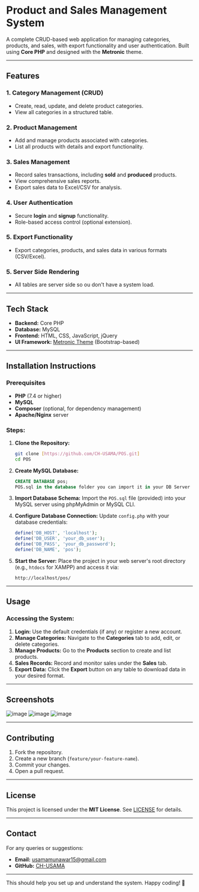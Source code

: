 

# **Product and Sales Management System**

A complete CRUD-based web application for managing categories, products, and sales, with export functionality and user authentication. Built using **Core PHP** and designed with the **Metronic** theme.

---

## **Features**

### **1. Category Management (CRUD)**
- Create, read, update, and delete product categories.
- View all categories in a structured table.

### **2. Product Management**
- Add and manage products associated with categories.
- List all products with details and export functionality.

### **3. Sales Management**
- Record sales transactions, including **sold** and **produced** products.
- View comprehensive sales reports.
- Export sales data to Excel/CSV for analysis.

### **4. User Authentication**
- Secure **login** and **signup** functionality.
- Role-based access control (optional extension).

### **5. Export Functionality**
- Export categories, products, and sales data in various formats (CSV/Excel).

### **5. Server Side Rendering**
- All tables are server side so ou don't have a system load.
    
---

## **Tech Stack**
- **Backend:** Core PHP
- **Database:** MySQL
- **Frontend:** HTML, CSS, JavaScript, jQuery
- **UI Framework:** [Metronic Theme](https://keenthemes.com/metronic) (Bootstrap-based)

---

## **Installation Instructions**

### **Prerequisites**
- **PHP** (7.4 or higher)
- **MySQL**
- **Composer** (optional, for dependency management)
- **Apache/Nginx** server

### **Steps:**

1. **Clone the Repository:**
   ```bash
   git clone [https://github.com/CH-USAMA/POS.git]
   cd POS
   ```

2. **Create MySQL Database:**
   ```sql
   CREATE DATABASE pos;
   POS.sql in the database folder you can import it in your DB Server
   ```

3. **Import Database Schema:**
   Import the `POS.sql` file (provided) into your MySQL server using phpMyAdmin or MySQL CLI.

4. **Configure Database Connection:**
   Update `config.php` with your database credentials:
   ```php
   define('DB_HOST', 'localhost');
   define('DB_USER', 'your_db_user');
   define('DB_PASS', 'your_db_password');
   define('DB_NAME', 'pos');
   ```

5. **Start the Server:**
   Place the project in your web server's root directory (e.g., `htdocs` for XAMPP) and access it via:
   ```
   http://localhost/pos/
   ```

---

## **Usage**

### **Accessing the System:**
1. **Login:** Use the default credentials (if any) or register a new account.
2. **Manage Categories:** Navigate to the **Categories** tab to add, edit, or delete categories.
3. **Manage Products:** Go to the **Products** section to create and list products.
4. **Sales Records:** Record and monitor sales under the **Sales** tab.
5. **Export Data:** Click the **Export** button on any table to download data in your desired format.

---

## **Screenshots**
![image](https://github.com/user-attachments/assets/bc7506e5-c2c8-4d9d-baac-7e69301b191e)
![image](https://github.com/user-attachments/assets/6cccc6a9-f2aa-4e26-b408-7f98787d4a10)
![image](https://github.com/user-attachments/assets/e66b8e94-fe20-4b64-ae63-357aa36fbf51)


---

## **Contributing**
1. Fork the repository.
2. Create a new branch (`feature/your-feature-name`).
3. Commit your changes.
4. Open a pull request.

---

## **License**
This project is licensed under the **MIT License**. See [LICENSE](LICENSE) for details.

---

## **Contact**
For any queries or suggestions:
- **Email:** [usamamunawar15@gmail.com](mailto:usamamunawar15@gmail.com)
- **GitHub:** [CH-USAMA](https://github.com/CH-USAMA)

---

This should help you set up and understand the system. Happy coding! 🚀
